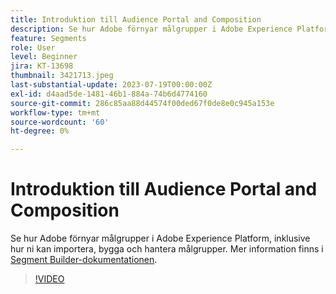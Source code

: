 ```yaml
---
title: Introduktion till Audience Portal and Composition
description: Se hur Adobe förnyar målgrupper i Adobe Experience Platform, inklusive hur ni kan importera, bygga och hantera målgrupper.
feature: Segments
role: User
level: Beginner
jira: KT-13698
thumbnail: 3421713.jpeg
last-substantial-update: 2023-07-19T00:00:00Z
exl-id: d4aad5de-1481-46b1-884a-74b6d4774160
source-git-commit: 286c85aa88d44574f00ded67f0de8e0c945a153e
workflow-type: tm+mt
source-wordcount: '60'
ht-degree: 0%

---
```


# Introduktion till Audience Portal and Composition

Se hur Adobe förnyar målgrupper i Adobe Experience Platform, inklusive hur ni kan importera, bygga och hantera målgrupper. Mer information finns i [Segment Builder-dokumentationen](https://experienceleague.adobe.com/docs/experience-platform/segmentation/ui/segment-builder.html?lang=sv-SE).

>[!VIDEO](https://video.tv.adobe.com/v/3432432/?learn=on&enablevpops&captions=swe)
